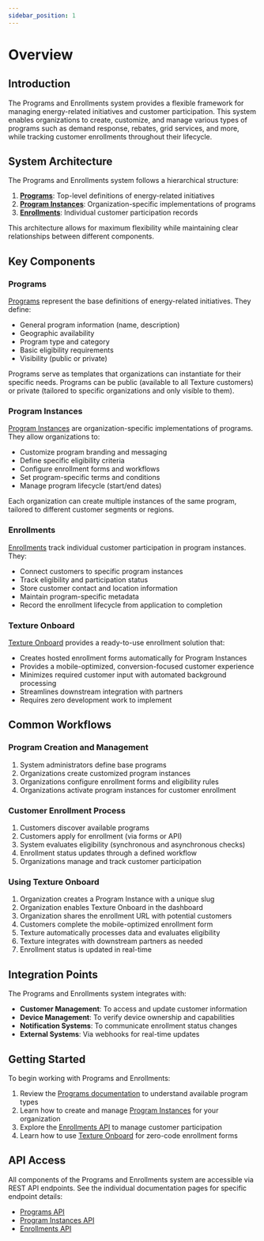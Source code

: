 ```yaml
---
sidebar_position: 1
---
```


# Overview

## Introduction

The Programs and Enrollments system provides a flexible framework for managing energy-related initiatives and customer participation. This system enables organizations to create, customize, and manage various types of programs such as demand response, rebates, grid services, and more, while tracking customer enrollments throughout their lifecycle.

## System Architecture

The Programs and Enrollments system follows a hierarchical structure:

1. **[Programs](./programs.md)**: Top-level definitions of energy-related initiatives
2. **[Program Instances](./program-instances.md)**: Organization-specific implementations of programs
3. **[Enrollments](./enrollments.md)**: Individual customer participation records

This architecture allows for maximum flexibility while maintaining clear relationships between different components.

## Key Components

### Programs

[Programs](./programs.md) represent the base definitions of energy-related initiatives. They define:

- General program information (name, description)
- Geographic availability
- Program type and category
- Basic eligibility requirements
- Visibility (public or private)

Programs serve as templates that organizations can instantiate for their specific needs. Programs can be public (available to all Texture customers) or private (tailored to specific organizations and only visible to them).

### Program Instances

[Program Instances](./program-instances.md) are organization-specific implementations of programs. They allow organizations to:

- Customize program branding and messaging
- Define specific eligibility criteria
- Configure enrollment forms and workflows
- Set program-specific terms and conditions
- Manage program lifecycle (start/end dates)

Each organization can create multiple instances of the same program, tailored to different customer segments or regions.

### Enrollments

[Enrollments](./enrollments.md) track individual customer participation in program instances. They:

- Connect customers to specific program instances
- Track eligibility and participation status
- Store customer contact and location information
- Maintain program-specific metadata
- Record the enrollment lifecycle from application to completion

### Texture Onboard

[Texture Onboard](./onboard.md) provides a ready-to-use enrollment solution that:

- Creates hosted enrollment forms automatically for Program Instances
- Provides a mobile-optimized, conversion-focused customer experience
- Minimizes required customer input with automated background processing
- Streamlines downstream integration with partners
- Requires zero development work to implement

## Common Workflows

### Program Creation and Management

1. System administrators define base programs
2. Organizations create customized program instances
3. Organizations configure enrollment forms and eligibility rules
4. Organizations activate program instances for customer enrollment

### Customer Enrollment Process

1. Customers discover available programs
2. Customers apply for enrollment (via forms or API)
3. System evaluates eligibility (synchronous and asynchronous checks)
4. Enrollment status updates through a defined workflow
5. Organizations manage and track customer participation

### Using Texture Onboard

1. Organization creates a Program Instance with a unique slug
2. Organization enables Texture Onboard in the dashboard
3. Organization shares the enrollment URL with potential customers
4. Customers complete the mobile-optimized enrollment form
5. Texture automatically processes data and evaluates eligibility
6. Texture integrates with downstream partners as needed
7. Enrollment status is updated in real-time

## Integration Points

The Programs and Enrollments system integrates with:

- **Customer Management**: To access and update customer information
- **Device Management**: To verify device ownership and capabilities
- **Notification Systems**: To communicate enrollment status changes
- **External Systems**: Via webhooks for real-time updates

## Getting Started

To begin working with Programs and Enrollments:

1. Review the [Programs documentation](./programs.md) to understand available program types
2. Learn how to create and manage [Program Instances](./program-instances.md) for your organization
3. Explore the [Enrollments API](./enrollments.md) to manage customer participation
4. Learn how to use [Texture Onboard](./onboard.md) for zero-code enrollment forms

## API Access

All components of the Programs and Enrollments system are accessible via REST API endpoints. See the individual documentation pages for specific endpoint details:

- [Programs API](./programs.md#api-access)
- [Program Instances API](./program-instances.md#api-access)
- [Enrollments API](./enrollments.md#api-access)